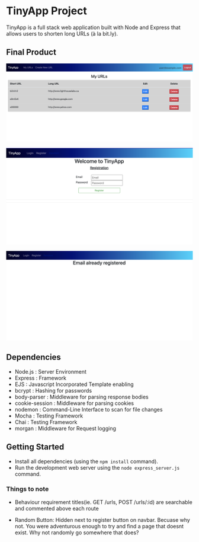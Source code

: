 # TinyApp Project

TinyApp is a full stack web application built with Node and Express that allows users to shorten long URLs (à la bit.ly).

## Final Product


!["Screenshot of URLs Page"](https://github.com/Alvintol/tinyApp/blob/master/docs/urlsLoggedIN.png?raw=true)

!["Screenshot of Register Page"](https://github.com/Alvintol/tinyApp/blob/master/docs/register.png?raw=true)

!["Screenshot of Error Page"](https://github.com/Alvintol/tinyApp/blob/master/docs/400.png?raw=true)


## Dependencies

- Node.js : Server Environment
- Express : Framework
- EJS : Javascript Incorporated Template enabling
- bcrypt : Hashing for passwords
- body-parser : Middleware for parsing response bodies    
- cookie-session : Middleware for parsing cookies
- nodemon : Command-Line Interface to scan for file changes
- Mocha : Testing Framework 
- Chai : Testing Framework
- morgan : Middleware for Request logging


## Getting Started

- Install all dependencies (using the `npm install` command).
- Run the development web server using the `node express_server.js` command.

### Things to note

- Behaviour requirement titles(ie. GET /urls, POST /urls/:id) are searchable and commented above each route

- Random Button: Hidden next to register button on navbar. Becuase why not. You were adventurous enough to try and find a page that doesnt exist. Why not randomly go somewhere that does?
